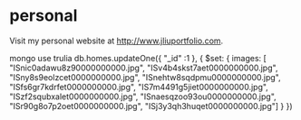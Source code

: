 # personal
Visit my personal website at http://www.jliuportfolio.com.

mongo
use trulia
db.homes.updateOne({ "_id" :1 }, {
  $set: {
    images: [
      "ISnic0adawu8z90000000000.jpg",
      "ISv4b4skst7aet0000000000.jpg",
      "ISny8s9eolzcet0000000000.jpg",
      "ISnehtw8sqdpmu0000000000.jpg",
      "ISfs6gr7kdrfet0000000000.jpg",
      "IS7m4491g5jiet0000000000.jpg",
      "ISzf2squbxalet0000000000.jpg",
      "ISnaesqzoo93ou0000000000.jpg",
      "ISr90g8o7p2oet0000000000.jpg",
      "ISj3y3qh3huqet0000000000.jpg"]
  }
})